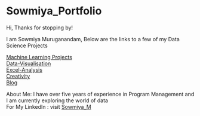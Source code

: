 # Sowmiya_Portfolio

Hi, Thanks for stopping by! 

I am Sowmiya Muruganandam, Below are the links to a few of my Data Science Projects

[Machine Learning Projects](https://sowmya2790.github.io/Machine-Learning/)
<br>
[Data-Visualisation](https://sowmya2790.github.io/Data-Visualisation/)
<br>
[Excel-Analysis](https://sowmya2790.github.io/Excel-Analysis/)
<br>
[Creativity](https://sowmya2790.github.io/Creativity/)
<br>
[Blog](https://sowmya2790.github.io/Blog/)
<br>

About Me: I have over five years of experience in Program Management and I am currently exploring the world of data
<br>
For My LinkedIn : visit [Sowmiya_M](https://www.linkedin.com/in/sowmiyamuruganandam)





